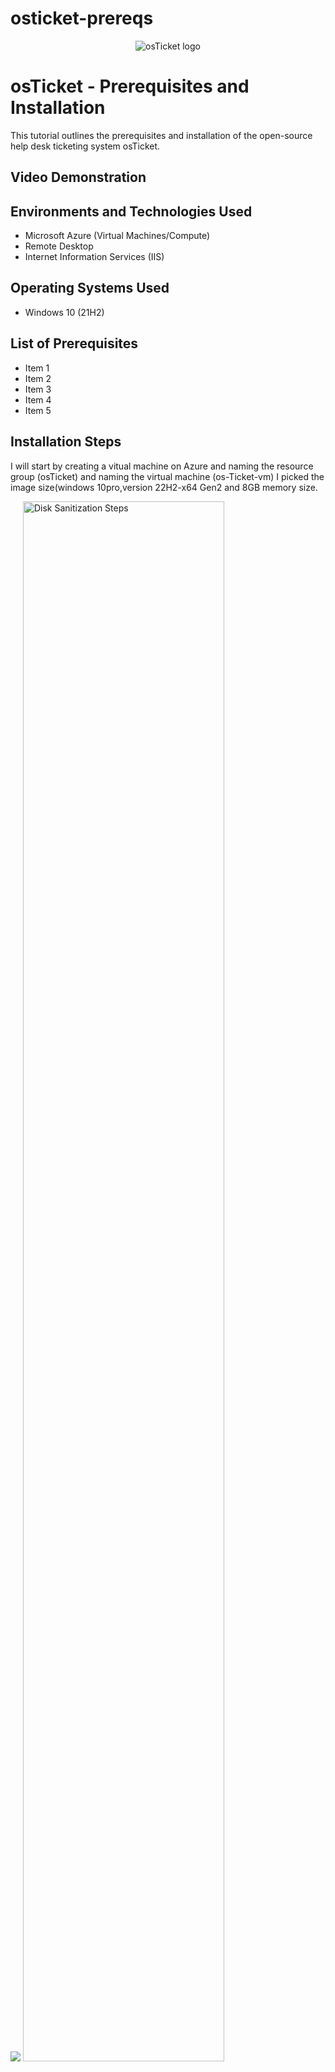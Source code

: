 # osticket-prereqs
<p align="center">
<img src="https://i.imgur.com/Clzj7Xs.png" alt="osTicket logo"/>
</p>

<h1>osTicket - Prerequisites and Installation</h1>
This tutorial outlines the prerequisites and installation of the open-source help desk ticketing system osTicket.<br />


<h2>Video Demonstration</h2>


<h2>Environments and Technologies Used</h2>

- Microsoft Azure (Virtual Machines/Compute)
- Remote Desktop
- Internet Information Services (IIS)

<h2>Operating Systems Used </h2>

- Windows 10</b> (21H2)

<h2>List of Prerequisites</h2>

- Item 1
- Item 2
- Item 3
- Item 4
- Item 5

<h2>Installation Steps</h2>
I will start by creating a vitual machine on Azure and naming the resource group (osTicket) and naming the virtual machine (os-Ticket-vm)
I picked the image size(windows 10pro,version 22H2-x64 Gen2 and 8GB memory size.

<p>
<img src="https://i.imgur.com/50Kcd7I.png"
  
<p>
<img src="https://i.imgur.com/6zxDjLY.png" height="80%" width="80%" alt="Disk Sanitization Steps"/>
</p>
<p>
Next step is to log into the VM with Remote Desktop using the public IP address.
Within the VM (osTicket) download  https://drive.google.com/uc?export=download&id=1b3RBkXTLNGXbibeMuAynkfzdBC1NnqaD (osTicket-installation file).
unzip the file unto the Remote Deskstop.
Please note, I will use the file in this folder to install osTicket and some of the dependencies
<br />
<img src="https://i.imgur.com/2bpobH0.png"
</p>
<p>
Next step is to install or enable IIS(Internet information services) which serves as web server in windows with CGI.To locate it,type control panel on search bar and click on programes-
turn windows features on-IIS-expand it to install CGI-(expand IIS-world wide web services-Application development features-CGI)



<p>
<img src="https://i.imgur.com/UmaOOsZ.png"/>
</p>
<p>
From the osTicket folder we are going to install the web server (PHP and Rewrite Module) in order for our osTicket to work.
Next is to create a directory c\PHP from the osTicket installation folder and unzip it into the PHP folder.
Next is to install Vc_redist-x86 and install my sql_5.5.62-win32. We are going to typically setup our sql server and the reason is because the sql sever database is where all our data will be at(User's information, and client's information)


</p>
<br />

<p>
<img src="https://i.imgur.com/DpVaLlt.png" height="80%" width="80%" alt="Disk Sanitization Steps"/>
<img src="https://i.imgur.com/LKMJB0c.png"
</p>
<br />



</p>
<br />
<img src="https://i.imgur.com/obpObnP.png" 

</p>
Next is  to open internet information services(IIS) and run as admin. Register PHP from within IIS(PHP manager and reload it by turning it off and on). 
Next  install osTicket VI. 15.8 (extract it first and it creates new unziped folder)
Copy the upload folder into wwwroot(The root of the webserver) and rename the upload folder to osTicket. Reload IIS again by turning the server off and on.
<img src="https://i.imgur.com/IMsq26D.png"
</p>
<br />

Next is to attempt to load osTicket site in the IIS and to do that go to sites- Default- osTicket and click on Browse 80(http) and see what happens.
</p>
<img src="https://i.imgur.com/ZP4zt6D.png"

Next is to enable some features that are not enabled and to do that, go to IIS and make some configurations.
Go to site-Default site-osTicket and double clickPHP manager and enable the features you want to. 
I enabled PHP Imap Extension and PHP Intl Extension.
</p>
<br />
<img src="https://i.imgur.com/guQRE3u.png"
</p>
I'm going to rename a certain file that osTicket uses to make configuration, so basically inside the webserver "root" in the osTicket folder.
There's this file called ost-sample config.PHP. We are going to rename it to ost-config PHP
Then assign permission ost-config php
Disable inheritance- Remove all
New permission- everyone- All
Continue setting up osTicket in the brower(click continue
Name Helpdesk
Default email(receives email from customers)
</p>
<br />
<img src="https://i.imgur.com/QHwST5x.png"
</p>
<img src="https://i.imgur.com/raBiGRn.png"
</p>
<br />
Next is to crate a new SQL database and call it 'osTicket' from the one we already have in our installation file folder.
To do that we need to go back to the installation file folder and install Herdi SQL Application and create a new database our osTicket will use.
<img src="https://i.imgur.com/Ulwqaz1.png"
</p>
<br />
</p>
<img src="https://i.imgur.com/bFIJIUM.png"
</p>
Next is  continue setting up the osTicket in the browser and then install and see what happens

</p>
<img src="https://i.imgur.com/Z3eiJL4.png"
</p>
<br />




